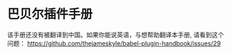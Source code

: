 # 巴贝尔插件手册

该手册还没有被翻译到中国。如果你能说英语，与想帮助翻译本手册, 请看到这个问题：
https://github.com/thejameskyle/babel-plugin-handbook/issues/29
